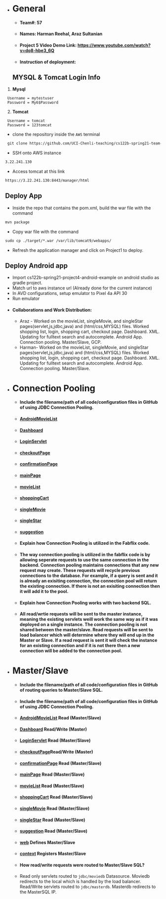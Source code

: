 - # General
    - #### Team#: 57
    
    - #### Names: Harman Reehal, Araz Sultanian
    
    - #### Project 5 Video Demo Link: https://www.youtube.com/watch?v=do8-hbe3_6Q

    - #### Instruction of deployment:
    ## MYSQL & Tomcat Login Info
1. **Mysql**
```
 Username = mytestuser
 Password = My6$Password
```
2. **Tomcat**
```
 Username = tomcat
 Password = 123tomcat
```
* clone the repository inside the `AWS` terminal

```html
 git clone https://github.com/UCI-Chenli-teaching/cs122b-spring21-team-57.git
```

* SSH onto AWS instance

```html
3.22.241.130
```
* Access tomcat at this link
```html
https://3.22.241.130:8443/manager/html
```
## Deploy App
* Inside the repo that contains the pom.xml, build the war file with the command
```html
mvn package
```
* Copy war file with the command
```html
sudo cp ./target/*.war /var/lib/tomcat9/webapps/
```
* Refresh the application manager and click on Project1 to deploy.

## Deploy Android app
* Import cs122b-spring21-project4-android-example on android studio as gradle project.
* Match url to aws instance url (Already done for the current instance)
* In AVD configurations, setup emulator to Pixel 4a API 30
* Run emulator

 - #### Collaborations and Work Distribution:
     * Araz - Worked on the movieList, singleMovie, and singleStar pages(servlet,js,jdbc,java) and (html/css,MYSQL) files.  Worked shopping list, login, shopping cart, checkout page. Dashboard. XML. Updating for fulltext search and autocomplete. Android App. Connection pooling. Master/Slave, GCP.
     * Harman- Worked on the movieList, singleMovie, and singleStar pages(servlet,js,jdbc,java) and (html/css,MYSQL) files. Worked shopping list, login, shopping cart, checkout page. Dashboard. XML. Updating for fulltext search and autocomplete. Android App. Connection pooling. Master/Slave.


- # Connection Pooling
    - #### Include the filename/path of all code/configuration files in GitHub of using JDBC Connection Pooling.
    - #### [AndroidMovieList](https://github.com/UCI-Chenli-teaching/cs122b-spring21-team-57/blob/main/Fabflix/Project1/src/main/java/AndroidMovieList.java)
    - #### [Dashboard](https://github.com/UCI-Chenli-teaching/cs122b-spring21-team-57/blob/main/Fabflix/Project1/src/main/java/Dashboard.java)
    - #### [LoginServlet](https://github.com/UCI-Chenli-teaching/cs122b-spring21-team-57/blob/main/Fabflix/Project1/src/main/java/LoginServlet.java)
    - #### [checkoutPage](https://github.com/UCI-Chenli-teaching/cs122b-spring21-team-57/blob/main/Fabflix/Project1/src/main/java/checkoutPage.java)
    - #### [confirmationPage](https://github.com/UCI-Chenli-teaching/cs122b-spring21-team-57/blob/main/Fabflix/Project1/src/main/java/confirmationPage.java)
    - #### [mainPage](https://github.com/UCI-Chenli-teaching/cs122b-spring21-team-57/blob/main/Fabflix/Project1/src/main/java/mainPage.java)
    - #### [movieList](https://github.com/UCI-Chenli-teaching/cs122b-spring21-team-57/blob/main/Fabflix/Project1/src/main/java/movieList.java)
    - #### [shoppingCart](https://github.com/UCI-Chenli-teaching/cs122b-spring21-team-57/blob/main/Fabflix/Project1/src/main/java/shoppingCart.java)
    - #### [singleMovie](https://github.com/UCI-Chenli-teaching/cs122b-spring21-team-57/blob/main/Fabflix/Project1/src/main/java/singleMovie.java)
    - #### [singleStar](https://github.com/UCI-Chenli-teaching/cs122b-spring21-team-57/blob/main/Fabflix/Project1/src/main/java/singleStar.java)
    - #### [suggestion](https://github.com/UCI-Chenli-teaching/cs122b-spring21-team-57/blob/main/Fabflix/Project1/src/main/java/suggestion.java)
    
    - #### Explain how Connection Pooling is utilized in the Fabflix code.
    - #### The way connection pooling is utilized in the fabflix code is by allowing seperate requests to use the same connection in the backend. Connection pooling maintains connections that any new request may create. These requests will recycle previous connections to the database. For example, if a query is sent and it is already an exisiting connection, the connection pool will return the existing connection. If there is not an exisiting connection then it will add it to the pool.
    
    - #### Explain how Connection Pooling works with two backend SQL.
    - #### All read/wrtie requests will be sent to the master instance, meaning the existing servlets weill work the same way as if it was deployed on a single instance. The connection pooling is not shared between the master/slave. Read requests will be sent to load balancer which will determine where they will end up in the Master or Slave. If a read request is sent it will check the instance for an existing connection and if it is not there then a new connection will be added to the connection pool.
    

- # Master/Slave
    - #### Include the filename/path of all code/configuration files in GitHub of routing queries to Master/Slave SQL.
    - #### Include the filename/path of all code/configuration files in GitHub of using JDBC Connection Pooling.
    - #### [AndroidMovieList](https://github.com/UCI-Chenli-teaching/cs122b-spring21-team-57/blob/main/Fabflix/Project1/src/main/java/AndroidMovieList.java) Read (Master/Slave)
    - #### [Dashboard](https://github.com/UCI-Chenli-teaching/cs122b-spring21-team-57/blob/main/Fabflix/Project1/src/main/java/Dashboard.java)  Read/Write (Master)
    - #### [LoginServlet](https://github.com/UCI-Chenli-teaching/cs122b-spring21-team-57/blob/main/Fabflix/Project1/src/main/java/LoginServlet.java) Read (Master/Slave)
    - #### [checkoutPage](https://github.com/UCI-Chenli-teaching/cs122b-spring21-team-57/blob/main/Fabflix/Project1/src/main/java/checkoutPage.java)Read/Write (Master)
    - #### [confirmationPage](https://github.com/UCI-Chenli-teaching/cs122b-spring21-team-57/blob/main/Fabflix/Project1/src/main/java/confirmationPage.java) Read (Master/Slave)
    - #### [mainPage](https://github.com/UCI-Chenli-teaching/cs122b-spring21-team-57/blob/main/Fabflix/Project1/src/main/java/mainPage.java) Read (Master/Slave)
    - #### [movieList](https://github.com/UCI-Chenli-teaching/cs122b-spring21-team-57/blob/main/Fabflix/Project1/src/main/java/movieList.java) Read (Master/Slave)
    - #### [shoppingCart](https://github.com/UCI-Chenli-teaching/cs122b-spring21-team-57/blob/main/Fabflix/Project1/src/main/java/shoppingCart.java) Read (Master/Slave)
    - #### [singleMovie](https://github.com/UCI-Chenli-teaching/cs122b-spring21-team-57/blob/main/Fabflix/Project1/src/main/java/singleMovie.java) Read (Master/Slave)
    - #### [singleStar](https://github.com/UCI-Chenli-teaching/cs122b-spring21-team-57/blob/main/Fabflix/Project1/src/main/java/singleStar.java) Read (Master/Slave)
    - #### [suggestion](https://github.com/UCI-Chenli-teaching/cs122b-spring21-team-57/blob/main/Fabflix/Project1/src/main/java/suggestion.java) Read (Master/Slave)
    - #### [web](https://github.com/UCI-Chenli-teaching/cs122b-spring21-team-57/blob/main/Fabflix/Project1/web/WEB-INF/web.xml) Defines Master/Slave
    - #### [context](https://github.com/UCI-Chenli-teaching/cs122b-spring21-team-57/blob/main/Fabflix/Project1/web/META-INF/context.xml) Registers Master/Slave

    - #### How read/write requests were routed to Master/Slave SQL?
    - Read only servlets routed to `jdbc/moviedb` Datasource. Moviedb redirects to the local which is handled by the load balancer. Read/Write servlets routed to `jdbc/masterdb`. Masterdb redirects to the MasterSQL IP.
    


